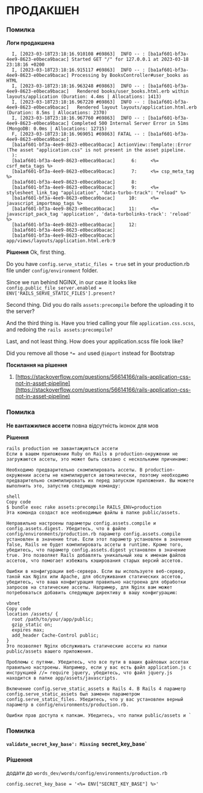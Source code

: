 # ПРОДАКШЕН

### Помилка
**Логи продакшена**
```
  I, [2023-03-18T23:18:16.910108 #69863]  INFO -- : [ba1af601-bf3a-4ee9-8623-e0beca9bacac] Started GET "/" for 127.0.0.1 at 2023-03-18 23:18:16 +0200
  I, [2023-03-18T23:18:16.915117 #69863]  INFO -- : [ba1af601-bf3a-4ee9-8623-e0beca9bacac] Processing by BooksController#user_books as HTML
  I, [2023-03-18T23:18:16.963248 #69863]  INFO -- : [ba1af601-bf3a-4ee9-8623-e0beca9bacac]   Rendered books/user_books.html.erb within layouts/application (Duration: 4.4ms | Allocations: 1413)
  I, [2023-03-18T23:18:16.967220 #69863]  INFO -- : [ba1af601-bf3a-4ee9-8623-e0beca9bacac]   Rendered layout layouts/application.html.erb (Duration: 8.5ms | Allocations: 2370)
  I, [2023-03-18T23:18:16.967760 #69863]  INFO -- : [ba1af601-bf3a-4ee9-8623-e0beca9bacac] Completed 500 Internal Server Error in 51ms (MongoDB: 0.0ms | Allocations: 12715)
  F, [2023-03-18T23:18:16.969051 #69863] FATAL -- : [ba1af601-bf3a-4ee9-8623-e0beca9bacac]   
  [ba1af601-bf3a-4ee9-8623-e0beca9bacac] ActionView::Template::Error (The asset "application.css" is not present in the asset pipeline.
  ):
  [ba1af601-bf3a-4ee9-8623-e0beca9bacac]      6:     <%= csrf_meta_tags %>
  [ba1af601-bf3a-4ee9-8623-e0beca9bacac]      7:     <%= csp_meta_tag %>
  [ba1af601-bf3a-4ee9-8623-e0beca9bacac]      8: 
  [ba1af601-bf3a-4ee9-8623-e0beca9bacac]      9:     <%= stylesheet_link_tag "application", "data-turbo-track": "reload" %>
  [ba1af601-bf3a-4ee9-8623-e0beca9bacac]     10:     <%= javascript_importmap_tags %>
  [ba1af601-bf3a-4ee9-8623-e0beca9bacac]     11:     <%= javascript_pack_tag 'application', 'data-turbolinks-track': 'reload' %>
  [ba1af601-bf3a-4ee9-8623-e0beca9bacac]     12: 
  [ba1af601-bf3a-4ee9-8623-e0beca9bacac]   
  [ba1af601-bf3a-4ee9-8623-e0beca9bacac] app/views/layouts/application.html.erb:9
```
**Рішення**
  Ok, first thing.

  Do you have ``config.serve_static_files = true`` set in your production.rb file under ``config/environment`` folder.

  Since we run behind NGINX, in our case it looks like ``config.public_file_server.enabled = ENV['RAILS_SERVE_STATIC_FILES'].present?``

  Second thing. Did you do rails ``assets:precompile`` before the uploading it to the server?

  And the third thing is. Have you tried calling your file ``application.css.scss``, and redoing the ``rails assets:precompile?``

  Last, and not least thing. How does your application.scss file look like?

  Did you remove all those ``*= and`` used ``@import`` instead for Bootstrap

**Посилання на рішення**
 1. [https://stackoverflow.com/questions/56614166/rails-application-css-not-in-asset-pipeline](https://stackoverflow.com/questions/56614166/rails-application-css-not-in-asset-pipeline)


 ### Помилка
 **Не вантажилися ассети**
  повна відсутність іконок для мов

  **Рішення**
```
rails production не завантажуються ассети
Если в вашем приложении Ruby on Rails в production-окружении не загружаются ассеты, это может быть связано с несколькими причинами:

Необходимо предварительно скомпилировать ассеты. В production-окружении ассеты не компилируются автоматически, поэтому необходимо предварительно скомпилировать их перед запуском приложения. Вы можете выполнить это, запустив следующую команду:

shell
Copy code
$ bundle exec rake assets:precompile RAILS_ENV=production
Эта команда создаст все необходимые файлы в папке public/assets.

Неправильно настроены параметры config.assets.compile и config.assets.digest. Убедитесь, что в файле config/environments/production.rb параметр config.assets.compile установлен в значение true. Если этот параметр установлен в значение false, Rails не будет компилировать ассеты в runtime. Кроме того, убедитесь, что параметр config.assets.digest установлен в значение true. Это позволяет Rails добавлять уникальный хеш к именам файлов ассетов, что помогает избежать кэширования старых версий ассетов.

Ошибки в конфигурации веб-сервера. Если вы используете веб-сервер, такой как Nginx или Apache, для обслуживания статических ассетов, убедитесь, что ваша конфигурация правильно настроена для обработки запросов на статические ассеты. Например, для Nginx вам может потребоваться добавить следующую директиву в вашу конфигурацию:

vbnet
Copy code
location /assets/ {
  root /path/to/your/app/public;
  gzip_static on;
  expires max;
  add_header Cache-Control public;
}
Это позволяет Nginx обслуживать статические ассеты из папки public/assets вашего приложения.

Проблемы с путями. Убедитесь, что все пути в ваших файловых ассетах правильно настроены. Например, если у вас есть файл application.js с инструкцией //= require jquery, убедитесь, что файл jquery.js находится в папке app/assets/javascripts.

Включение config.serve_static_assets в Rails 4. В Rails 4 параметр config.serve_static_assets был заменен параметром config.serve_static_files. Убедитесь, что у вас установлен верный параметр в config/environments/production.rb.

Ошибки прав доступа к папкам. Убедитесь, что папки public/assets и `
```

 ### Помилка

**`validate_secret_key_base': Missing `secret_key_base`**

### Рішення

додати до ```words_dev/words/config/environments/production.rb```
```
config.secret_key_base = '<%= ENV["SECRET_KEY_BASE"] %>'
```